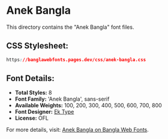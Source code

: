 # Anek Bangla

This directory contains the "Anek Bangla" font files.

## CSS Stylesheet:
```css
https://banglawebfonts.pages.dev/css/anek-bangla.css
```

## Font Details:
- **Total Styles:** 8
- **Font Family:** 'Anek Bangla', sans-serif
- **Available Weights:** 100, 200, 300, 400, 500, 600, 700, 800
- **Font Designer:** [Ek Type](https://ektype.in/)
- **License:** OFL

For more details, visit: [Anek Bangla on Bangla Web Fonts](https://banglawebfonts.pages.dev/anek-bangla/#about).